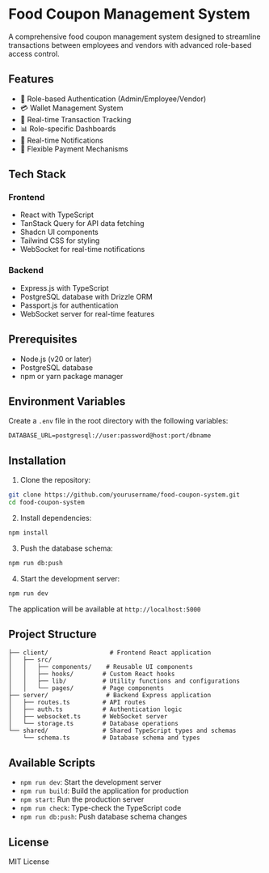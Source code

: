 # Food Coupon Management System

A comprehensive food coupon management system designed to streamline transactions between employees and vendors with advanced role-based access control.

## Features

- 🔐 Role-based Authentication (Admin/Employee/Vendor)
- 💳 Wallet Management System
- 💸 Real-time Transaction Tracking
- 📊 Role-specific Dashboards
- 🔔 Real-time Notifications
- 💱 Flexible Payment Mechanisms

## Tech Stack

### Frontend
- React with TypeScript
- TanStack Query for API data fetching
- Shadcn UI components
- Tailwind CSS for styling
- WebSocket for real-time notifications

### Backend
- Express.js with TypeScript
- PostgreSQL database with Drizzle ORM
- Passport.js for authentication
- WebSocket server for real-time features

## Prerequisites

- Node.js (v20 or later)
- PostgreSQL database
- npm or yarn package manager

## Environment Variables

Create a `.env` file in the root directory with the following variables:

```env
DATABASE_URL=postgresql://user:password@host:port/dbname
```

## Installation

1. Clone the repository:
```bash
git clone https://github.com/yourusername/food-coupon-system.git
cd food-coupon-system
```

2. Install dependencies:
```bash
npm install
```

3. Push the database schema:
```bash
npm run db:push
```

4. Start the development server:
```bash
npm run dev
```

The application will be available at `http://localhost:5000`

## Project Structure

```
├── client/                 # Frontend React application
│   ├── src/
│   │   ├── components/    # Reusable UI components
│   │   ├── hooks/        # Custom React hooks
│   │   ├── lib/          # Utility functions and configurations
│   │   └── pages/        # Page components
├── server/                # Backend Express application
│   ├── routes.ts         # API routes
│   ├── auth.ts           # Authentication logic
│   ├── websocket.ts      # WebSocket server
│   └── storage.ts        # Database operations
└── shared/               # Shared TypeScript types and schemas
    └── schema.ts         # Database schema and types
```

## Available Scripts

- `npm run dev`: Start the development server
- `npm run build`: Build the application for production
- `npm start`: Run the production server
- `npm run check`: Type-check the TypeScript code
- `npm run db:push`: Push database schema changes

## License

MIT License
